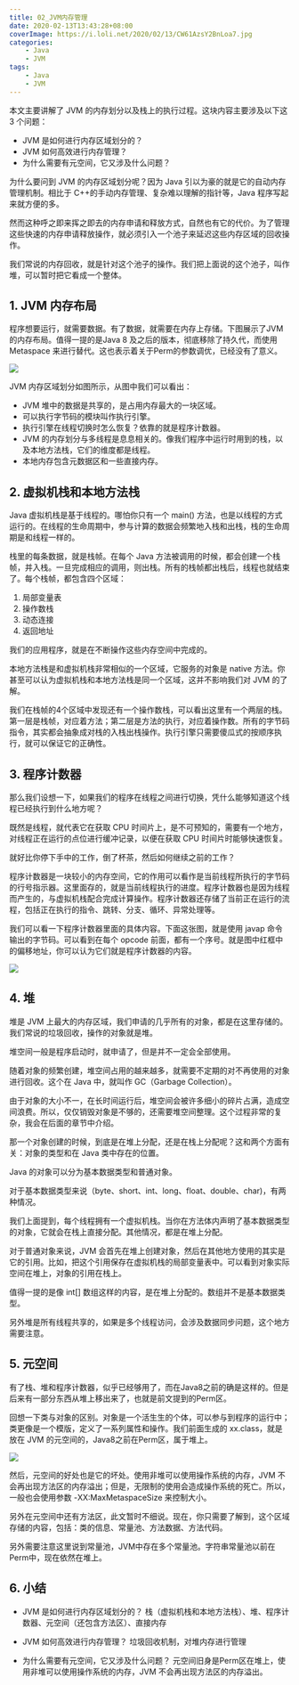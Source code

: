 ```yaml
---
title: 02_JVM内存管理
date: 2020-02-13T13:43:28+08:00
coverImage: https://i.loli.net/2020/02/13/CW61AzsY2BnLoa7.jpg
categories: 
    - Java
    - JVM
tags: 
    - Java
    - JVM
---
```

<!-- toc -->
本文主要讲解了 JVM 的内存划分以及栈上的执行过程。这块内容主要涉及以下这 3 个问题：
- JVM 是如何进行内存区域划分的？
- JVM 如何高效进行内存管理？
- 为什么需要有元空间，它又涉及什么问题？
<!-- more -->
为什么要问到 JVM 的内存区域划分呢？因为 Java 引以为豪的就是它的自动内存管理机制。相比于 C++的手动内存管理、复杂难以理解的指针等，Java 程序写起来就方便的多。

然而这种呼之即来挥之即去的内存申请和释放方式，自然也有它的代价。为了管理这些快速的内存申请释放操作，就必须引入一个池子来延迟这些内存区域的回收操作。

我们常说的内存回收，就是针对这个池子的操作。我们把上面说的这个池子，叫作堆，可以暂时把它看成一个整体。

## 1. JVM 内存布局

程序想要运行，就需要数据。有了数据，就需要在内存上存储。下图展示了JVM 的内存布局。值得一提的是Java 8 及之后的版本，彻底移除了持久代，而使用 Metaspace 来进行替代。这也表示着关于Perm的参数调优，已经没有了意义。

![](/img/Java/JVM/02_JVM%E5%86%85%E5%AD%98%E7%AE%A1%E7%90%86/JVM%E5%86%85%E5%AD%98%E5%8C%BA%E5%9F%9F%E5%88%92%E5%88%86.png)

JVM 内存区域划分如图所示，从图中我们可以看出：
- JVM 堆中的数据是共享的，是占用内存最大的一块区域。
- 可以执行字节码的模块叫作执行引擎。
- 执行引擎在线程切换时怎么恢复？依靠的就是程序计数器。
- JVM 的内存划分与多线程是息息相关的。像我们程序中运行时用到的栈，以及本地方法栈，它们的维度都是线程。
- 本地内存包含元数据区和一些直接内存。

## 2. 虚拟机栈和本地方法栈

Java 虚拟机栈是基于线程的。哪怕你只有一个 main() 方法，也是以线程的方式运行的。在线程的生命周期中，参与计算的数据会频繁地入栈和出栈，栈的生命周期是和线程一样的。

栈里的每条数据，就是栈帧。在每个 Java 方法被调用的时候，都会创建一个栈帧，并入栈。一旦完成相应的调用，则出栈。所有的栈帧都出栈后，线程也就结束了。每个栈帧，都包含四个区域：

1. 局部变量表
2. 操作数栈
3. 动态连接
4. 返回地址

我们的应用程序，就是在不断操作这些内存空间中完成的。

本地方法栈是和虚拟机栈非常相似的一个区域，它服务的对象是 native 方法。你甚至可以认为虚拟机栈和本地方法栈是同一个区域，这并不影响我们对 JVM 的了解。

我们在栈帧的4个区域中发现还有一个操作数栈，可以看出这里有一个两层的栈。第一层是栈帧，对应着方法；第二层是方法的执行，对应着操作数。所有的字节码指令，其实都会抽象成对栈的入栈出栈操作。执行引擎只需要傻瓜式的按顺序执行，就可以保证它的正确性。

## 3. 程序计数器

那么我们设想一下，如果我们的程序在线程之间进行切换，凭什么能够知道这个线程已经执行到什么地方呢？

既然是线程，就代表它在获取 CPU 时间片上，是不可预知的，需要有一个地方，对线程正在运行的点位进行缓冲记录，以便在获取 CPU 时间片时能够快速恢复。

就好比你停下手中的工作，倒了杯茶，然后如何继续之前的工作？

程序计数器是一块较小的内存空间，它的作用可以看作是当前线程所执行的字节码的行号指示器。这里面存的，就是当前线程执行的进度。程序计数器也是因为线程而产生的，与虚拟机栈配合完成计算操作。程序计数器还存储了当前正在运行的流程，包括正在执行的指令、跳转、分支、循环、异常处理等。

我们可以看一下程序计数器里面的具体内容。下面这张图，就是使用 javap 命令输出的字节码。可以看到在每个 opcode 前面，都有一个序号。就是图中红框中的偏移地址，你可以认为它们就是程序计数器的内容。

![](/img/Java/JVM/02_JVM%E5%86%85%E5%AD%98%E7%AE%A1%E7%90%86/%E7%A8%8B%E5%BA%8F%E8%AE%A1%E6%95%B0%E5%99%A8.png)

## 4. 堆

堆是 JVM 上最大的内存区域，我们申请的几乎所有的对象，都是在这里存储的。我们常说的垃圾回收，操作的对象就是堆。

堆空间一般是程序启动时，就申请了，但是并不一定会全部使用。

随着对象的频繁创建，堆空间占用的越来越多，就需要不定期的对不再使用的对象进行回收。这个在 Java 中，就叫作 GC（Garbage Collection）。

由于对象的大小不一，在长时间运行后，堆空间会被许多细小的碎片占满，造成空间浪费。所以，仅仅销毁对象是不够的，还需要堆空间整理。这个过程非常的复杂，我会在后面的章节中介绍。

那一个对象创建的时候，到底是在堆上分配，还是在栈上分配呢？这和两个方面有关：对象的类型和在 Java 类中存在的位置。

Java 的对象可以分为基本数据类型和普通对象。

对于基本数据类型来说（byte、short、int、long、float、double、char)，有两种情况。

我们上面提到，每个线程拥有一个虚拟机栈。当你在方法体内声明了基本数据类型的对象，它就会在栈上直接分配。其他情况，都是在堆上分配。

对于普通对象来说，JVM 会首先在堆上创建对象，然后在其他地方使用的其实是它的引用。比如，把这个引用保存在虚拟机栈的局部变量表中。可以看到对象实际空间在堆上，对象的引用在栈上。

值得一提的是像 int[] 数组这样的内容，是在堆上分配的。数组并不是基本数据类型。

另外堆是所有线程共享的，如果是多个线程访问，会涉及数据同步问题，这个地方需要注意。

## 5. 元空间

有了栈、堆和程序计数器，似乎已经够用了，而在Java8之前的确是这样的。但是后来有一部分东西从堆上移出来了，也就是前文提到的Perm区。

回想一下类与对象的区别。对象是一个活生生的个体，可以参与到程序的运行中；类更像是一个模版，定义了一系列属性和操作。我们前面生成的 xx.class，就是放在 JVM 的元空间的，Java8之前在Perm区，属于堆上。

![](/img/Java/JVM/02_JVM%E5%86%85%E5%AD%98%E7%AE%A1%E7%90%86/%E5%85%83%E7%A9%BA%E9%97%B4.png)

然后，元空间的好处也是它的坏处。使用非堆可以使用操作系统的内存，JVM 不会再出现方法区的内存溢出；但是，无限制的使用会造成操作系统的死亡。所以，一般也会使用参数 -XX:MaxMetaspaceSize 来控制大小。

另外在元空间中还有方法区，此文暂时不细说。现在，你只需要了解到，这个区域存储的内容，包括：类的信息、常量池、方法数据、方法代码。

另外需要注意这里说到常量池，JVM中存在多个常量池。字符串常量池以前在Perm中，现在依然在堆上。

## 6. 小结

- JVM 是如何进行内存区域划分的？
栈（虚拟机栈和本地方法栈）、堆、程序计数器、元空间（还包含方法区）、直接内存

- JVM 如何高效进行内存管理？
垃圾回收机制，对堆内存进行管理

- 为什么需要有元空间，它又涉及什么问题？
元空间旧身是Perm区在堆上，使用非堆可以使用操作系统的内存，JVM 不会再出现方法区的内存溢出。